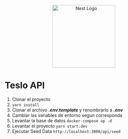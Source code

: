 <p align="center">
  <a href="http://nestjs.com/" target="blank"><img src="https://nestjs.com/img/logo-small.svg" width="200" alt="Nest Logo" /></a>
</p>

# Teslo API

1. Clonar el proyecto
2. `yarn install`
3. Clonar el archivo **_.env.template_** y renombrarlo a **_.env_**
4. Cambiar las variables de entorno segun corresponda
5. Levantar la base de datos `docker-compose up -d`
6. Levantar el proyecto `yarn start:dev`
7. Ejecutar Seed Data `http://localhost:3000/api/seed`
